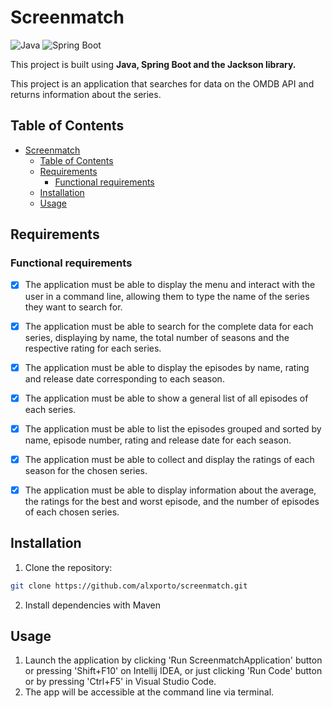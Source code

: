# Screenmatch

![Java](https://img.shields.io/badge/java-%23ED8B00.svg?style=for-the-badge&logo=openjdk&logoColor=white)
![Spring Boot](https://img.shields.io/badge/Spring%20Boot-6DB33F?style=for-the-badge&logo=springboot&logoColor=white)

This project is built using **Java, Spring Boot and the Jackson library.**

This project is an application that searches for data on the OMDB API and returns information about the series.

## Table of Contents

- [Screenmatch](#screenmatch)
  - [Table of Contents](#table-of-contents)
  - [Requirements](#requirements)
    - [Functional requirements](#functional-requirements)
  - [Installation](#installation)
  - [Usage](#usage)


## Requirements

### Functional requirements

- [x] The application must be able to display the menu and interact with the user in a command line, allowing them to type the name of the series they want to search for.
- [x] The application must be able to search for the complete data for each series, displaying by name, the total number of seasons and the respective rating for each series.
- [x] The application must be able to display the episodes by name, rating and release date corresponding to each season.
- [x] The application must be able to show a general list of all episodes of each series.
- [x] The application must be able to list the episodes grouped and sorted by name, episode number, rating and release date for each season.
- [x] The application must be able to collect and display the ratings of each season for the chosen series.
- [x] The application must be able to display information about the average, the ratings for the best and worst episode, and the number of episodes of each chosen series.


## Installation

1. Clone the repository:

```bash
git clone https://github.com/alxporto/screenmatch.git
```

2. Install dependencies with Maven

## Usage

1. Launch the application by clicking 'Run ScreenmatchApplication' button or pressing 'Shift+F10' on Intellij IDEA, or just clicking 'Run Code' button or by pressing 'Ctrl+F5' in Visual Studio Code.
2. The app will be accessible at the command line via terminal.




